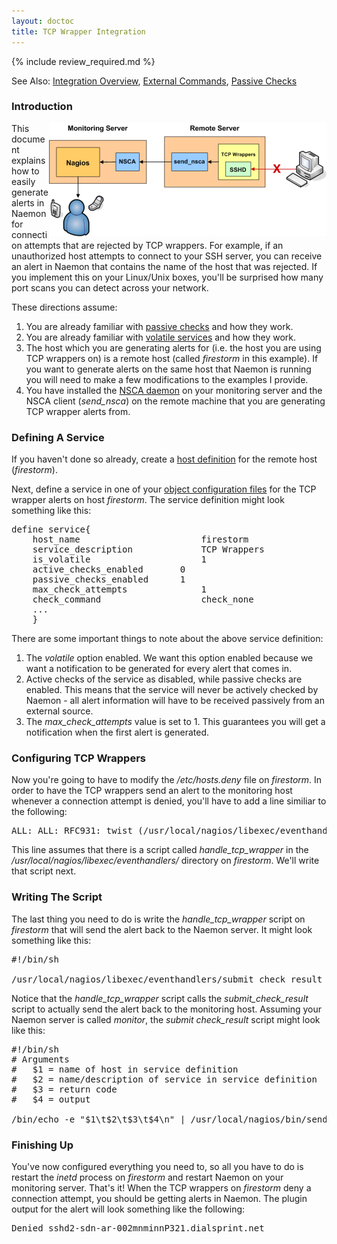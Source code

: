 ```yaml
---
layout: doctoc
title: TCP Wrapper Integration
---
```


{% include review_required.md %}


<span class="glyphicon glyphicon-arrow-right"></span> See Also: <a href="integration.html">Integration Overview</a>, <a href="extcommands.html">External Commands</a>, <a href="passivechecks.html">Passive Checks</a>

### Introduction

<img src="/images/tcpwrappers.png" border="0" style="float: right;" alt="TCP Wrappers" title="TCP Wrappers">

This document explains how to easily generate alerts in Naemon for connection attempts that are rejected by TCP wrappers.  For example, if an unauthorized host attempts to connect to your SSH server, you can receive an alert in Naemon that contains the name of the host that was rejected.  If you implement this on your Linux/Unix boxes, you'll be surprised how many port scans you can detect across your network.

These directions assume:

<ol>
<li>You are already familiar with <a href="passivechecks.html">passive checks</a> and how they work.</li>
<li>You are already familiar with <a href="volatileservices.html">volatile services</a> and how they work.</li>
<li>The host which you are generating alerts for (i.e. the host you are using TCP wrappers on) is a remote host (called <i>firestorm</i> in this example).  If you want to generate alerts on the same host that Naemon is running you will need to make a few modifications to the examples I provide.</li>
<li>You have installed the <a href="addons.html#nsca">NSCA daemon</a> on your monitoring server and the NSCA client (<i>send_nsca</i>) on the remote machine that you are generating TCP wrapper alerts from.</li>
</ol>

### Defining A Service

If you haven't done so already, create a <a href="objectdefinitions.html#">host definition</a> for the remote host (<i>firestorm</i>).

Next, define a service in one of your <a href="configobject.html">object configuration files</a> for the TCP wrapper alerts on host <i>firestorm</i>.  The service definition might look something like this:

<pre>
define service{
	host_name                       firestorm
	service_description             TCP Wrappers
	is_volatile                     1
	active_checks_enabled		0
	passive_checks_enabled		1
	max_check_attempts              1
	check_command                   check_none
	...
	}
</pre>

There are some important things to note about the above service definition:

<ol>
<li>The <i>volatile</i> option enabled.  We want this option enabled because we want a notification to be generated for every alert that comes in.</li>
<li>Active checks of the service as disabled, while passive checks are enabled.  This means that the service will never be actively checked by Naemon - all alert information will have to be received passively from an external source.</li>
<li>The <i>max_check_attempts</i> value is set to 1.  This guarantees you will get a notification when the first alert is generated.</li>
</ol>

### Configuring TCP Wrappers

Now you're going to have to modify the <i>/etc/hosts.deny</i> file on <i>firestorm</i>.  In order to have the TCP wrappers send an alert to the monitoring host whenever a connection attempt is denied, you'll have to add a line similiar to the following:

<pre>
ALL: ALL: RFC931: twist (/usr/local/nagios/libexec/eventhandlers/handle_tcp_wrapper %h %d) &amp;
</pre>

This line assumes that there is a script called <i>handle_tcp_wrapper</i> in the <i>/usr/local/nagios/libexec/eventhandlers/</i> directory on <i>firestorm</i>.  We'll write that script next.

### Writing The Script

The last thing you need to do is write the <i>handle_tcp_wrapper</i> script on <i>firestorm</i> that will send the alert back to the Naemon server.  It might look something like this:

<pre>
#!/bin/sh

/usr/local/nagios/libexec/eventhandlers/submit_check_result firestorm "TCP Wrappers" 2 "Denied $2-$1" > /dev/null 2> /dev/null
</pre>

Notice that the <i>handle_tcp_wrapper</i> script calls the <i>submit_check_result</i> script to actually send the alert back to the monitoring host.  Assuming your Naemon server is called <i>monitor</i>, the <i>submit check_result</i> script might look like this:

<pre>
#!/bin/sh
# Arguments
#	$1 = name of host in service definition
#	$2 = name/description of service in service definition
#	$3 = return code
#	$4 = output

/bin/echo -e "$1\t$2\t$3\t$4\n" | /usr/local/nagios/bin/send_nsca monitor -c /usr/local/nagios/etc/send_nsca.cfg
</pre>

### Finishing Up

You've now configured everything you need to, so all you have to do is restart the <i>inetd</i> process on <i>firestorm</i> and restart Naemon on your monitoring server.  That's it!  When the TCP wrappers on <i>firestorm</i> deny a connection attempt, you should be getting alerts in Naemon.  The plugin output for the alert will look something like the following:

<pre>
Denied sshd2-sdn-ar-002mnminnP321.dialsprint.net
</pre>
